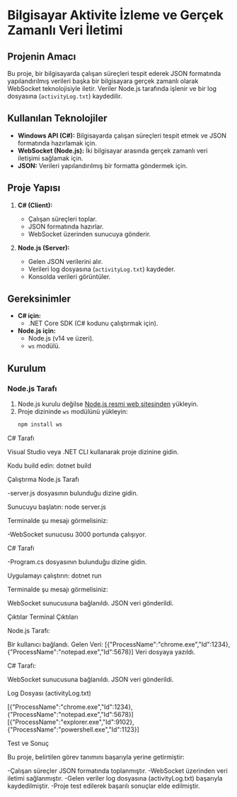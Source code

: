 # Bilgisayar Aktivite İzleme ve Gerçek Zamanlı Veri İletimi

## Projenin Amacı

Bu proje, bir bilgisayarda çalışan süreçleri tespit ederek JSON formatında yapılandırılmış verileri başka bir bilgisayara gerçek zamanlı olarak WebSocket teknolojisiyle iletir. Veriler Node.js tarafında işlenir ve bir log dosyasına (`activityLog.txt`) kaydedilir.

## Kullanılan Teknolojiler

- **Windows API (C#):** Bilgisayarda çalışan süreçleri tespit etmek ve JSON formatında hazırlamak için.
- **WebSocket (Node.js):** İki bilgisayar arasında gerçek zamanlı veri iletişimi sağlamak için.
- **JSON:** Verileri yapılandırılmış bir formatta göndermek için.

## Proje Yapısı

1. **C# (Client):**

   - Çalışan süreçleri toplar.
   - JSON formatında hazırlar.
   - WebSocket üzerinden sunucuya gönderir.

2. **Node.js (Server):**
   - Gelen JSON verilerini alır.
   - Verileri log dosyasına (`activityLog.txt`) kaydeder.
   - Konsolda verileri görüntüler.

## Gereksinimler

- **C# için:**
  - .NET Core SDK (C# kodunu çalıştırmak için).
- **Node.js için:**
  - Node.js (v14 ve üzeri).
  - `ws` modülü.

## Kurulum

### Node.js Tarafı

1. Node.js kurulu değilse [Node.js resmi web sitesinden](https://nodejs.org/) yükleyin.
2. Proje dizininde `ws` modülünü yükleyin:
   ```bash
   npm install ws
   ```

C# Tarafı

Visual Studio veya .NET CLI kullanarak proje dizinine gidin.

Kodu build edin:
dotnet build

Çalıştırma
Node.js Tarafı

-server.js dosyasının bulunduğu dizine gidin.

Sunucuyu başlatın:
node server.js

Terminalde şu mesajı görmelisiniz:

-WebSocket sunucusu 3000 portunda çalışıyor.

C# Tarafı

-Program.cs dosyasının bulunduğu dizine gidin.

Uygulamayı çalıştırın:
dotnet run

Terminalde şu mesajı görmelisiniz:

WebSocket sunucusuna bağlanıldı.
JSON veri gönderildi.

Çıktılar
Terminal Çıktıları

Node.js Tarafı:

Bir kullanıcı bağlandı.
Gelen Veri: [{"ProcessName":"chrome.exe","Id":1234},{"ProcessName":"notepad.exe","Id":5678}]
Veri dosyaya yazıldı.

C# Tarafı:

WebSocket sunucusuna bağlanıldı.
JSON veri gönderildi.

Log Dosyası (activityLog.txt)

[{"ProcessName":"chrome.exe","Id":1234},{"ProcessName":"notepad.exe","Id":5678}]
[{"ProcessName":"explorer.exe","Id":9102},{"ProcessName":"powershell.exe","Id":1123}]

Test ve Sonuç

Bu proje, belirtilen görev tanımını başarıyla yerine getirmiştir:

-Çalışan süreçler JSON formatında toplanmıştır.
-WebSocket üzerinden veri iletimi sağlanmıştır.
-Gelen veriler log dosyasına (activityLog.txt) başarıyla kaydedilmiştir.
-Proje test edilerek başarılı sonuçlar elde edilmiştir.
